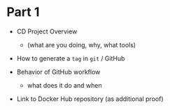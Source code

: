 # Part 1

- CD Project Overview
  - (what are you doing, why, what tools)

- How to generate a `tag` in `git` / GitHub
- Behavior of GitHub workflow
  - what does it do and when
- Link to Docker Hub repository (as additional proof)
